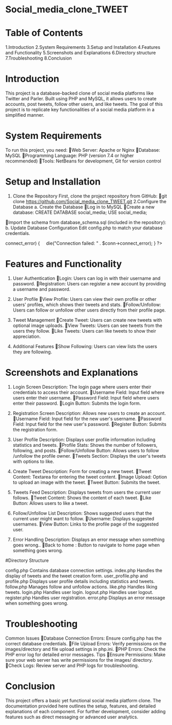 # Social_media_clone_TWEET
# Table of Contents
1.Introduction
2.System Requirements
3.Setup and Installation
4.Features and Functionality
5.Screenshots and Explanations
6.Directory structure
7.Troubleshooting
8.Conclusion
# Introduction
This project is a database-backed clone of social media platforms like Twitter and Parler. Built using PHP and MySQL, it allows users to create accounts, post tweets, follow other users, and like tweets. The goal of this project is to replicate key functionalities of a social media platform in a simplified manner.
# System Requirements
To run this project, you need:
Web Server: Apache or Nginx
Database: MySQL
Programming Language: PHP (version 7.4 or higher recommended)
Tools: NetBeans for development, Git for version control
# Setup and Installation
1. Clone the Repository
First, clone the project repository from GitHub:
git clone https://github.com/Social_media_clone_TWEET.git
2.Configure the Database
a. Create the Database
Log in to MySQL
Create a new database:
CREATE DATABASE social_media;
USE social_media;

Import the schema from database_schema.sql (included in the repository):
b. Update Database Configuration
Edit config.php to match your database credentials.
<?php
$servername = "localhost";
$username = "root"; // Change as needed
$password = ""; // Change as needed
$dbname = "social_media";

// Create connection
$conn = new mysqli($servername, $username, $password, $dbname);
// Check connection
if ($conn->connect_error) {
    die("Connection failed: " . $conn->connect_error);
}
?>


# Features and Functionality
1. User Authentication
Login: Users can log in with their username and password.
Registration: Users can register a new account by providing a username and password.
2. User Profile
View Profile: Users can view their own profile or other users' profiles, which shows their tweets and stats.
Follow/Unfollow: Users can follow or unfollow other users directly from their profile page.

3. Tweet Management
Create Tweet: Users can create new tweets with optional image uploads.
View Tweets: Users can see tweets from the users they follow.
Like Tweets: Users can like tweets to show their appreciation.
4. Additional Features
Show Following: Users can view lists  the users they are following.

# Screenshots and Explanations
1. Login Screen
Description: The login page where users enter their credentials to access their account.
Username Field: Input field where users enter their username.
Password Field: Input field where users enter their password.
Login Button: Submits the login form.


2. Registration Screen
Description: Allows new users to create an account.
Username Field: Input field for the new user's username.
Password Field: Input field for the new user's password.
Register Button: Submits the registration form.


3. User Profile
Description: Displays user profile information including statistics and tweets.
Profile Stats: Shows the number of followers, following, and posts.
Follow/Unfollow Button: Allows users to follow /unfollow the profile owner.
Tweets Section: Displays the user's tweets with options to like.

4. Create Tweet
Description: Form for creating a new tweet.
Tweet Content: Textarea for entering the tweet content.
Image Upload: Option to upload an image with the tweet.
Tweet Button: Submits the tweet.

5. Tweets Feed
Description: Displays tweets from users the current user follows.
Tweet Content: Shows the content of each tweet.
Like Button: Allows users to like a tweet.


6. Follow/Unfollow List
Description: Shows suggested users that the current user might want to follow.
Username: Displays suggested usernames.
View Button: Links to the profile page of the suggested user.


7. Error Handling
Description: Displays an error message when something goes wrong..
Back to home : Button to navigate to home page when something goes wrong.








#Directory Structure


config.php
Contains database connection settings.
index.php
Handles the display of tweets and the tweet creation form.
user_profile.php and profile.php
Displays user profile details including statistics and tweets.
follow.php
Manages follow and unfollow actions.
like.php
Handles liking tweets.
login.php
Handles user login.
logout.php
Handles user logout.
register.php
Handles user registration.
error.php
Displays an error message when something goes wrong.

# Troubleshooting
Common Issues
Database Connection Errors: Ensure config.php has the correct database credentials.
File Upload Errors: Verify permissions on the images/directory and file upload settings in php.ini.
PHP Errors: Check the PHP error log for detailed error messages.
Tips
Ensure Permissions: Make sure your web server has write permissions for the images/ directory.
Check Logs: Review server and PHP logs for troubleshooting.
# Conclusion
This project offers a basic yet functional social media platform clone. The documentation provided here outlines the setup, features, and detailed explanations of each component. For further development, consider adding features such as direct messaging or advanced user analytics.
